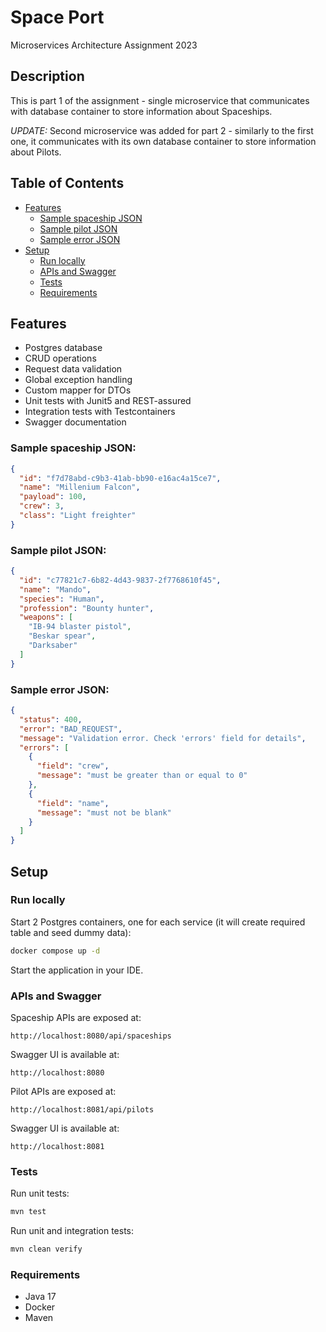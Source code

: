 # Space Port

Microservices Architecture Assignment 2023

## Description

This is part 1 of the assignment - single microservice that communicates with database container to store information
about Spaceships.

*UPDATE:*
Second microservice was added for part 2 - similarly to the first one, it communicates with its own database container
to store information about Pilots.

## Table of Contents

* [Features](#features)
  * [Sample spaceship JSON](#sample-spaceship-json)
  * [Sample pilot JSON](#sample-pilot-json)
  * [Sample error JSON](#sample-error)
* [Setup](#setup)
  * [Run locally](#run-locally)
  * [APIs and Swagger](#apis-and-swagger)
  * [Tests](#tests)
  * [Requirements](#requirements)

## Features

- Postgres database
- CRUD operations
- Request data validation
- Global exception handling
- Custom mapper for DTOs
- Unit tests with Junit5 and REST-assured
- Integration tests with Testcontainers
- Swagger documentation

### Sample spaceship JSON:

```json
{
  "id": "f7d78abd-c9b3-41ab-bb90-e16ac4a15ce7",
  "name": "Millenium Falcon",
  "payload": 100,
  "crew": 3,
  "class": "Light freighter"
}
```

### Sample pilot JSON:

```json
{
  "id": "c77821c7-6b82-4d43-9837-2f7768610f45",
  "name": "Mando",
  "species": "Human",
  "profession": "Bounty hunter",
  "weapons": [
    "IB-94 blaster pistol",
    "Beskar spear",
    "Darksaber"
  ]
}
```

### Sample error JSON:

```json
{
  "status": 400,
  "error": "BAD_REQUEST",
  "message": "Validation error. Check 'errors' field for details",
  "errors": [
    {
      "field": "crew",
      "message": "must be greater than or equal to 0"
    },
    {
      "field": "name",
      "message": "must not be blank"
    }
  ]
}
```

## Setup

### Run locally

Start 2 Postgres containers, one for each service (it will create required table and seed dummy data):

```bash
docker compose up -d
```

Start the application in your IDE.

### APIs and Swagger

Spaceship APIs are exposed at:

```
http://localhost:8080/api/spaceships
```

Swagger UI is available at:

```
http://localhost:8080
```

Pilot APIs are exposed at:

```
http://localhost:8081/api/pilots
```

Swagger UI is available at:

```
http://localhost:8081
```

### Tests

Run unit tests:

```bash
mvn test
```

Run unit and integration tests:

```bash
mvn clean verify
```

### Requirements

- Java 17
- Docker
- Maven

